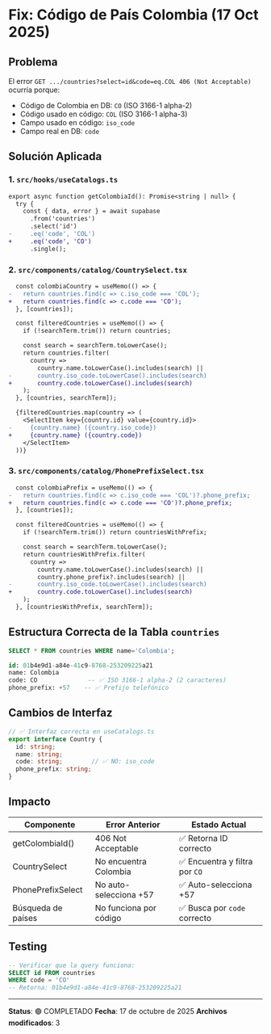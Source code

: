# Fix: Código de País Colombia (17 Oct 2025)

## Problema
El error `GET .../countries?select=id&code=eq.COL 406 (Not Acceptable)` ocurría porque:
- Código de Colombia en DB: `CO` (ISO 3166-1 alpha-2)
- Código usado en código: `COL` (ISO 3166-1 alpha-3)
- Campo usado en código: `iso_code` 
- Campo real en DB: `code`

## Solución Aplicada

### 1. `src/hooks/useCatalogs.ts`
```diff
export async function getColombiaId(): Promise<string | null> {
  try {
    const { data, error } = await supabase
      .from('countries')
      .select('id')
-     .eq('code', 'COL')
+     .eq('code', 'CO')
      .single();
```

### 2. `src/components/catalog/CountrySelect.tsx`
```diff
  const colombiaCountry = useMemo(() => {
-   return countries.find(c => c.iso_code === 'COL');
+   return countries.find(c => c.code === 'CO');
  }, [countries]);

  const filteredCountries = useMemo(() => {
    if (!searchTerm.trim()) return countries;

    const search = searchTerm.toLowerCase();
    return countries.filter(
      country =>
        country.name.toLowerCase().includes(search) ||
-       country.iso_code.toLowerCase().includes(search)
+       country.code.toLowerCase().includes(search)
    );
  }, [countries, searchTerm]);

  {filteredCountries.map(country => (
    <SelectItem key={country.id} value={country.id}>
-     {country.name} ({country.iso_code})
+     {country.name} ({country.code})
    </SelectItem>
  ))}
```

### 3. `src/components/catalog/PhonePrefixSelect.tsx`
```diff
  const colombiaPrefix = useMemo(() => {
-   return countries.find(c => c.iso_code === 'COL')?.phone_prefix;
+   return countries.find(c => c.code === 'CO')?.phone_prefix;
  }, [countries]);

  const filteredCountries = useMemo(() => {
    if (!searchTerm.trim()) return countriesWithPrefix;

    const search = searchTerm.toLowerCase();
    return countriesWithPrefix.filter(
      country =>
        country.name.toLowerCase().includes(search) ||
        country.phone_prefix?.includes(search) ||
-       country.iso_code.toLowerCase().includes(search)
+       country.code.toLowerCase().includes(search)
    );
  }, [countriesWithPrefix, searchTerm]);
```

## Estructura Correcta de la Tabla `countries`

```sql
SELECT * FROM countries WHERE name='Colombia';

id: 01b4e9d1-a84e-41c9-8768-253209225a21
name: Colombia
code: CO              -- ✅ ISO 3166-1 alpha-2 (2 caracteres)
phone_prefix: +57    -- ✅ Prefijo telefónico
```

## Cambios de Interfaz

```typescript
// ✅ Interfaz correcta en useCatalogs.ts
export interface Country {
  id: string;
  name: string;
  code: string;        // ✅ NO: iso_code
  phone_prefix: string;
}
```

## Impacto

| Componente | Error Anterior | Estado Actual |
|-----------|---------------|--------------|
| getColombiaId() | 406 Not Acceptable | ✅ Retorna ID correcto |
| CountrySelect | No encuentra Colombia | ✅ Encuentra y filtra por `CO` |
| PhonePrefixSelect | No auto-selecciona +57 | ✅ Auto-selecciona +57 |
| Búsqueda de países | No funciona por código | ✅ Busca por `code` correcto |

## Testing

```sql
-- Verificar que la query funciona:
SELECT id FROM countries 
WHERE code = 'CO'
-- Retorna: 01b4e9d1-a84e-41c9-8768-253209225a21
```

---

**Status**: 🟢 COMPLETADO
**Fecha**: 17 de octubre de 2025
**Archivos modificados**: 3
